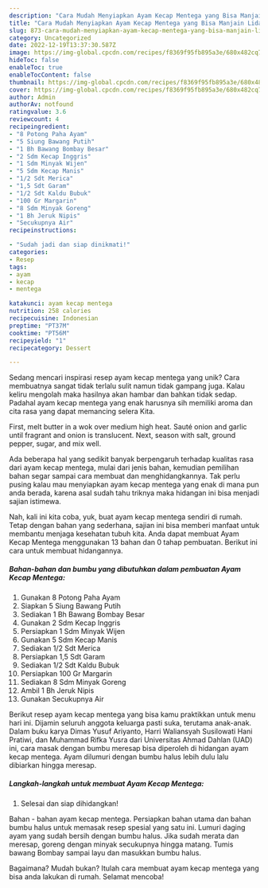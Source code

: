 ```yaml
---
description: "Cara Mudah Menyiapkan Ayam Kecap Mentega yang Bisa Manjain Lidah"
title: "Cara Mudah Menyiapkan Ayam Kecap Mentega yang Bisa Manjain Lidah"
slug: 873-cara-mudah-menyiapkan-ayam-kecap-mentega-yang-bisa-manjain-lidah
category: Uncategorized
date: 2022-12-19T13:37:30.587Z
image: https://img-global.cpcdn.com/recipes/f8369f95fb895a3e/680x482cq70/ayam-kecap-mentega-foto-resep-utama.jpg
hideToc: false
enableToc: true
enableTocContent: false
thumbnail: https://img-global.cpcdn.com/recipes/f8369f95fb895a3e/680x482cq70/ayam-kecap-mentega-foto-resep-utama.jpg
cover: https://img-global.cpcdn.com/recipes/f8369f95fb895a3e/680x482cq70/ayam-kecap-mentega-foto-resep-utama.jpg
author: Admin
authorAv: notfound
ratingvalue: 3.6
reviewcount: 4
recipeingredient:
- "8 Potong Paha Ayam"
- "5 Siung Bawang Putih"
- "1 Bh Bawang Bombay Besar"
- "2 Sdm Kecap Inggris"
- "1 Sdm Minyak Wijen"
- "5 Sdm Kecap Manis"
- "1/2 Sdt Merica"
- "1,5 Sdt Garam"
- "1/2 Sdt Kaldu Bubuk"
- "100 Gr Margarin"
- "8 Sdm Minyak Goreng"
- "1 Bh Jeruk Nipis"
- "Secukupnya Air"
recipeinstructions:

- "Sudah jadi dan siap dinikmati!"
categories:
- Resep
tags:
- ayam
- kecap
- mentega

katakunci: ayam kecap mentega 
nutrition: 258 calories
recipecuisine: Indonesian
preptime: "PT37M"
cooktime: "PT56M"
recipeyield: "1"
recipecategory: Dessert

---
```





Sedang mencari inspirasi resep ayam kecap mentega yang unik? Cara membuatnya sangat tidak terlalu sulit namun tidak gampang juga. Kalau keliru mengolah maka hasilnya akan hambar dan bahkan tidak sedap. Padahal ayam kecap mentega yang enak harusnya sih memiliki aroma dan cita rasa yang dapat memancing selera Kita.





First, melt butter in a wok over medium high heat. Sauté onion and garlic until fragrant and onion is translucent. Next, season with salt, ground pepper, sugar, and mix well.

Ada beberapa hal yang sedikit banyak berpengaruh terhadap kualitas rasa dari ayam kecap mentega, mulai dari jenis bahan, kemudian pemilihan bahan segar sampai cara membuat dan menghidangkannya. Tak perlu pusing kalau mau menyiapkan ayam kecap mentega yang enak di mana pun anda berada, karena asal sudah tahu triknya maka hidangan ini bisa menjadi sajian istimewa.






Nah, kali ini kita coba, yuk, buat ayam kecap mentega sendiri di rumah. Tetap dengan bahan yang sederhana, sajian ini bisa memberi manfaat untuk membantu menjaga kesehatan tubuh kita. Anda dapat membuat Ayam Kecap Mentega menggunakan 13 bahan dan 0 tahap pembuatan. Berikut ini cara untuk membuat hidangannya.

<!--inarticleads1-->

##### Bahan-bahan dan bumbu yang dibutuhkan dalam pembuatan Ayam Kecap Mentega:

1. Gunakan 8 Potong Paha Ayam
1. Siapkan 5 Siung Bawang Putih
1. Sediakan 1 Bh Bawang Bombay Besar
1. Gunakan 2 Sdm Kecap Inggris
1. Persiapkan 1 Sdm Minyak Wijen
1. Gunakan 5 Sdm Kecap Manis
1. Sediakan 1/2 Sdt Merica
1. Persiapkan 1,5 Sdt Garam
1. Sediakan 1/2 Sdt Kaldu Bubuk
1. Persiapkan 100 Gr Margarin
1. Sediakan 8 Sdm Minyak Goreng
1. Ambil 1 Bh Jeruk Nipis
1. Gunakan Secukupnya Air


Berikut resep ayam kecap mentega yang bisa kamu praktikkan untuk menu hari ini. Dijamin seluruh anggota keluarga pasti suka, terutama anak-anak. Dalam buku karya Dimas Yusuf Ariyanto, Harri Waliansyah Susilowati Hani Pratiwi, dan Muhammad Rifka Yusra dari Universitas Ahmad Dahlan (UAD) ini, cara masak dengan bumbu meresap bisa diperoleh di hidangan ayam kecap mentega. Ayam dilumuri dengan bumbu halus lebih dulu lalu dibiarkan hingga meresap. 

<!--inarticleads2-->

##### Langkah-langkah untuk membuat Ayam Kecap Mentega:


1. Selesai dan siap dihidangkan!

Bahan - bahan ayam kecap mentega. Persiapkan bahan utama dan bahan bumbu halus untuk memasak resep spesial yang satu ini. Lumuri daging ayam yang sudah bersih dengan bumbu halus. Jika sudah merata dan meresap, goreng dengan minyak secukupnya hingga matang. Tumis bawang Bombay sampai layu dan masukkan bumbu halus. 

Bagaimana? Mudah bukan? Itulah cara membuat ayam kecap mentega yang bisa anda lakukan di rumah. Selamat mencoba!
